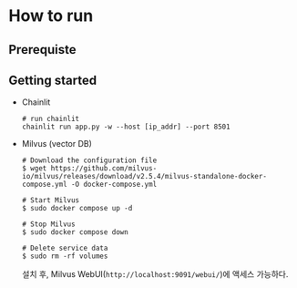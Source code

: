# How to run

## Prerequiste
 
## Getting started

- Chainlit
    ```
    # run chainlit
    chainlit run app.py -w --host [ip_addr] --port 8501
    ``` 

- Milvus (vector DB)
    ```
    # Download the configuration file
    $ wget https://github.com/milvus-io/milvus/releases/download/v2.5.4/milvus-standalone-docker-compose.yml -O docker-compose.yml

    # Start Milvus
    $ sudo docker compose up -d

    # Stop Milvus
    $ sudo docker compose down

    # Delete service data
    $ sudo rm -rf volumes
    ```

    설치 후, Milvus WebUI(`http://localhost:9091/webui/`)에 액세스 가능하다.